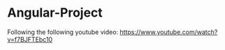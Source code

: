 # Angular-Project

Following the following youtube video: https://www.youtube.com/watch?v=f7BJFTEbc10
